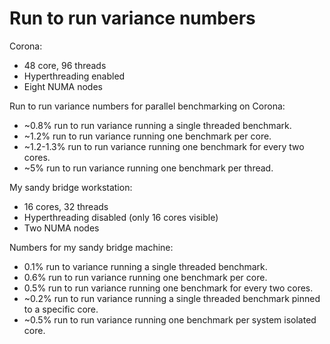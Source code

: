 # Run to run variance numbers

Corona:
* 48 core, 96 threads
* Hyperthreading enabled
* Eight NUMA nodes

Run to run variance numbers for parallel benchmarking on Corona:

* ~0.8% run to run variance running a single threaded benchmark.
* ~1.2% run to run variance running one benchmark per core.
* ~1.2-1.3% run to run variance running one benchmark for every two cores.
* ~5% run to run variance running one benchmark per thread.

My sandy bridge workstation:
* 16 cores, 32 threads
* Hyperthreading disabled (only 16 cores visible)
* Two NUMA nodes

Numbers for my sandy bridge machine:

* 0.1% run to variance running a single threaded benchmark.
* 0.6% run to run variance running one benchmark per core.
* 0.5% run to run variance running one benchmark for every two cores.
* ~0.2% run to run variance running a single threaded benchmark pinned to a specific core.
* ~0.5% run to run variance running one benchmark per system isolated core.
